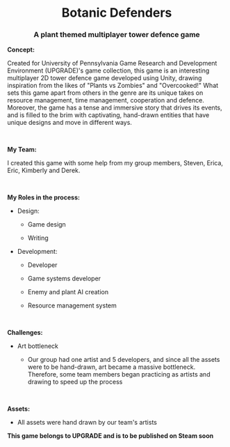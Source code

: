 <h1 align="center">Botanic Defenders</h1>
<h3 align="center">A plant themed multiplayer tower defence game</h3>

**Concept:**

Created for University of Pennsylvania Game Research and Development Environment (UPGRADE)'s game collection, this game is an interesting multiplayer 2D tower defence game developed using Unity, drawing inspiration from the likes of "Plants vs Zombies" and "Overcooked!" What sets this game apart from others in the genre are its unique takes on resource management, time management, cooperation and defence. Moreover, the game has a tense and immersive story that drives its events, and is filled to the brim with captivating, hand-drawn entities that have unique designs and move in different ways.

<br>

**My Team:**

I created this game with some help from my group members, Steven, Erica, Eric, Kimberly and Derek.

<br>

**My Roles in the process:**

* Design:

  * Game design
  
  * Writing

* Development:

	* Developer
  
	* Game systems developer
  
	* Enemy and plant AI creation

   * Resource management system

<br>

**Challenges:**

* Art bottleneck

  * Our group had one artist and 5 developers, and since all the assets were to be hand-drawn, art became a massive bottleneck. Therefore, some team members began practicing as artists and drawing to speed up the process

<br>

**Assets:**

* All assets were hand drawn by our team's artists


**This game belongs to UPGRADE and is to be published on Steam soon**
